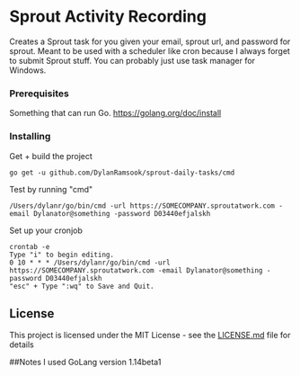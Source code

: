 # Sprout Activity Recording
Creates a Sprout task for you given your email, sprout url, and password for sprout.  Meant to be used with a scheduler
like cron because I always forget to submit Sprout stuff.  You can probably just use task manager for Windows.   

### Prerequisites

Something that can run Go.  https://golang.org/doc/install

### Installing

Get + build the project 

```
go get -u github.com/DylanRamsook/sprout-daily-tasks/cmd
```

Test by running "cmd"

```
/Users/dylanr/go/bin/cmd -url https://SOMECOMPANY.sproutatwork.com -email Dylanator@something -password D03440efjalskh
```

Set up your cronjob 

```
crontab -e 
Type "i" to begin editing.
0 10 * * * /Users/dylanr/go/bin/cmd -url https://SOMECOMPANY.sproutatwork.com -email Dylanator@something -password D03440efjalskh
"esc" + Type ":wq" to Save and Quit.
```

## License

This project is licensed under the MIT License - see the [LICENSE.md](LICENSE.md) file for details

##Notes I used  GoLang version 1.14beta1


